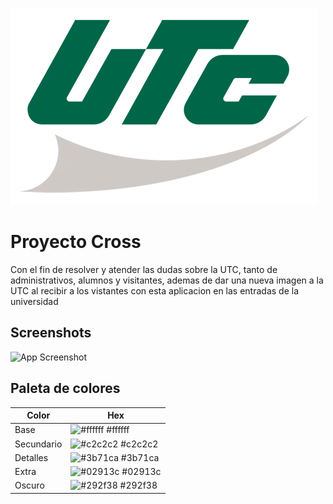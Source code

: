 ![Logo](https://github.com/Stranger11ac/cross_django/blob/main/cross_asistent/static/img/UTC_logo-plano.webp)


# Proyecto Cross

Con el fin de resolver y atender las dudas sobre la UTC, tanto de administrativos, alumnos y visitantes, ademas de dar una nueva imagen a la UTC al recibir a los vistantes con esta aplicacion en las entradas de la universidad


## Screenshots

![App Screenshot](https://via.placeholder.com/468x300?text=App+Screenshot+Here)

## Paleta de colores

| Color             | Hex                                                                |
| ----------------- | ------------------------------------------------------------------ |
| Base | ![#ffffff](https://via.placeholder.com/10/ffffff?text=+) #ffffff |
| Secundario | ![#c2c2c2](https://via.placeholder.com/10/c2c2c2?text=+) #c2c2c2 |
| Detalles | ![#3b71ca](https://via.placeholder.com/10/3b71ca?text=+) #3b71ca |
| Extra | ![#02913c](https://via.placeholder.com/10/02913c?text=+) #02913c |
| Oscuro | ![#292f38](https://via.placeholder.com/10/292f38?text=+) #292f38 |

